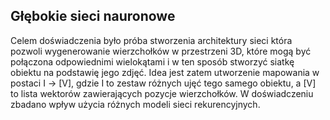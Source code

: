  ## Głębokie sieci nauronowe
 
 Celem doświadczenia było próba stworzenia architektury sieci która pozwoli wygenerowanie wierzchołków w przestrzeni 3D, które mogą być połączona odpowiednimi wielokątami i w ten sposób stworzyć siatkę obiektu na podstawię jego zdjęć. Idea jest zatem utworzenie mapowania w postaci I -> [V], gdzie I to zestaw różnych ujęć tego samego obiektu, a [V] to lista wektorów zawierających pozycje wierzchołków. W doświadczeniu zbadano wpływ użycia różnych modeli sieci rekurencyjnych.
